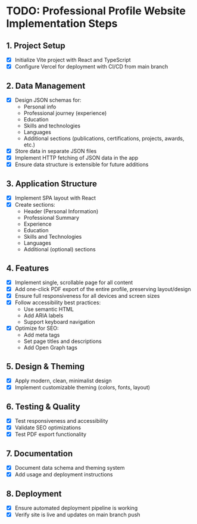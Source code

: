 # TODO: Professional Profile Website Implementation Steps

## 1. Project Setup
- [x] Initialize Vite project with React and TypeScript
- [x] Configure Vercel for deployment with CI/CD from main branch

## 2. Data Management
- [x] Design JSON schemas for:
  - Personal info
  - Professional journey (experience)
  - Education
  - Skills and technologies
  - Languages
  - Additional sections (publications, certifications, projects, awards, etc.)
- [x] Store data in separate JSON files
- [x] Implement HTTP fetching of JSON data in the app
- [x] Ensure data structure is extensible for future additions

## 3. Application Structure
- [x] Implement SPA layout with React
- [x] Create sections:
  - Header (Personal Information)
  - Professional Summary
  - Experience
  - Education
  - Skills and Technologies
  - Languages
  - Additional (optional) sections

## 4. Features
- [x] Implement single, scrollable page for all content
- [x] Add one-click PDF export of the entire profile, preserving layout/design
- [x] Ensure full responsiveness for all devices and screen sizes
- [x] Follow accessibility best practices:
  - Use semantic HTML
  - Add ARIA labels
  - Support keyboard navigation
- [x] Optimize for SEO:
  - Add meta tags
  - Set page titles and descriptions
  - Add Open Graph tags

## 5. Design & Theming
- [x] Apply modern, clean, minimalist design
- [x] Implement customizable theming (colors, fonts, layout)

## 6. Testing & Quality
- [x] Test responsiveness and accessibility
- [x] Validate SEO optimizations
- [x] Test PDF export functionality

## 7. Documentation
- [x] Document data schema and theming system
- [x] Add usage and deployment instructions

## 8. Deployment
- [X] Ensure automated deployment pipeline is working
- [X] Verify site is live and updates on main branch push 